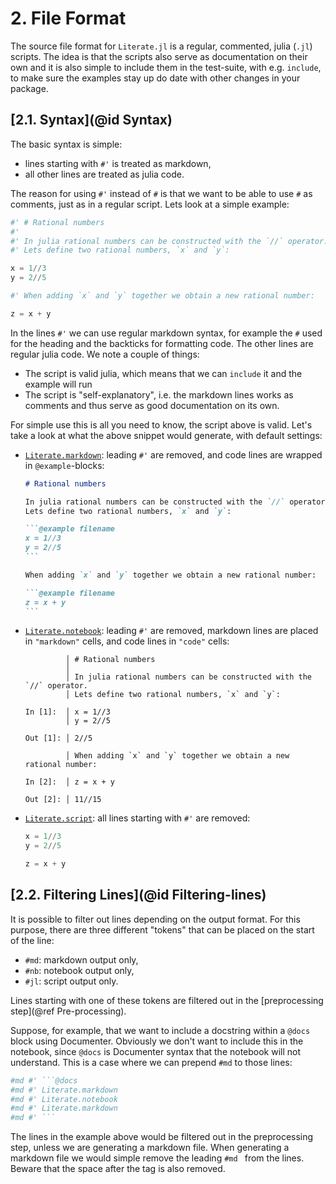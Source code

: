 # **2.** File Format

The source file format for `Literate.jl` is a regular, commented, julia (`.jl`) scripts.
The idea is that the scripts also serve as documentation on their own and it is also
simple to include them in the test-suite, with e.g. `include`, to make sure the examples
stay up do date with other changes in your package.

## [**2.1.** Syntax](@id Syntax)

The basic syntax is simple:
- lines starting with `#'` is treated as markdown,
- all other lines are treated as julia code.

The reason for using `#'` instead of `#` is that we want to be able to use `#` as comments,
just as in a regular script. Lets look at a simple example:
```julia
#' # Rational numbers
#'
#' In julia rational numbers can be constructed with the `//` operator.
#' Lets define two rational numbers, `x` and `y`:

x = 1//3
y = 2//5

#' When adding `x` and `y` together we obtain a new rational number:

z = x + y
```
In the lines `#'` we can use regular markdown syntax, for example the `#`
used for the heading and the backticks for formatting code. The other lines are regular
julia code. We note a couple of things:
- The script is valid julia, which means that we can `include` it and the example will run
- The script is "self-explanatory", i.e. the markdown lines works as comments and
  thus serve as good documentation on its own.

For simple use this is all you need to know, the script above is valid. Let's take a look
at what the above snippet would generate, with default settings:

- [`Literate.markdown`](@ref): leading `#'` are removed, and code lines are wrapped in
  `@example`-blocks:
  ````markdown
  # Rational numbers

  In julia rational numbers can be constructed with the `//` operator.
  Lets define two rational numbers, `x` and `y`:

  ```@example filename
  x = 1//3
  y = 2//5
  ```

  When adding `x` and `y` together we obtain a new rational number:

  ```@example filename
  z = x + y
  ```
  ````

- [`Literate.notebook`](@ref): leading `#'` are removed, markdown lines are placed in
  `"markdown"` cells, and code lines in `"code"` cells:
  ```
           │ # Rational numbers
           │
           │ In julia rational numbers can be constructed with the `//` operator.
           │ Lets define two rational numbers, `x` and `y`:

  In [1]:  │ x = 1//3
           │ y = 2//5

  Out [1]: │ 2//5

           │ When adding `x` and `y` together we obtain a new rational number:

  In [2]:  │ z = x + y

  Out [2]: │ 11//15
  ```

- [`Literate.script`](@ref): all lines starting with `#'` are removed:
  ```julia
  x = 1//3
  y = 2//5

  z = x + y
  ```

## [**2.2.** Filtering Lines](@id Filtering-lines)

It is possible to filter out lines depending on the output format. For this purpose,
there are three different "tokens" that can be placed on the start of the line:
- `#md`: markdown output only,
- `#nb`: notebook output only,
- `#jl`: script output only.

Lines starting with one of these tokens are filtered out in the
[preprocessing step](@ref Pre-processing).

Suppose, for example, that we want to include a docstring within a `@docs` block
using Documenter. Obviously we don't want to include this in the notebook,
since `@docs` is Documenter syntax that the notebook will not understand. This
is a case where we can prepend `#md` to those lines:
````julia
#md #' ```@docs
#md #' Literate.markdown
#md #' Literate.notebook
#md #' Literate.markdown
#md #' ```
````
The lines in the example above would be filtered out in the preprocessing step, unless we are
generating a markdown file. When generating a markdown file we would simple remove
the leading `#md ` from the lines. Beware that the space after the tag is also removed.
